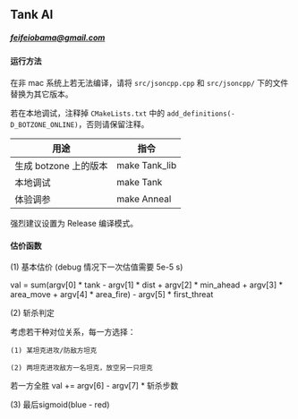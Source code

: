 ## Tank AI

##### feifeiobama@gmail.com

#### 运行方法

在非 mac 系统上若无法编译，请将 `src/jsoncpp.cpp` 和 `src/jsoncpp/` 下的文件替换为其它版本。

若在本地调试，注释掉 `CMakeLists.txt` 中的 `add_definitions(-D_BOTZONE_ONLINE)`，否则请保留注释。

| 用途                  | 指令              |
| --------------------- | ----------------- |
| 生成 botzone 上的版本 | make Tank_lib |
| 本地调试              | make Tank         |
| 体验调参              | make Anneal       |

强烈建议设置为 Release 编译模式。

#### 估价函数

(1) 基本估价 (debug 情况下一次估值需要 5e-5 s)

val = sum(argv[0] * tank - argv[1] * dist + argv[2] * min_ahead +
    argv[3] * area_move + argv[4] * area_fire) - argv[5] * first_threat
   
(2) 斩杀判定

考虑若干种对位关系，每一方选择：

    (1) 某坦克进攻/防敌方坦克

    (2) 两坦克进攻敌方一名坦克，放空另一只坦克

若一方全胜 val += argv[6] - argv[7] * 斩杀步数
 
(3) 最后sigmoid(blue - red)
